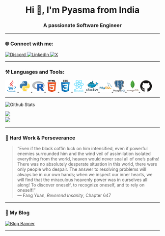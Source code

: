 <h1 align="center">Hi 👋, I'm Pyasma from India</h1>
<h3 align="center">A passionate Software Engineer</h3>

---

<h3 align="left">🌐 Connect with me:</h3>
<p align="left">
  <a href="https://discord.gg/kuMxNnAX" target="_blank">
    <img src="https://img.shields.io/badge/Discord-%237289DA.svg?logo=discord&logoColor=white&style=for-the-badge" alt="Discord"/>
  </a>
  <a href="https://www.linkedin.com/in/piyush-mudgal?utm_source=share&utm_campaign=share_via&utm_content=profile&utm_medium=android_app" target="_blank">
    <img src="https://img.shields.io/badge/LinkedIn-%230077B5.svg?logo=linkedin&logoColor=white&style=for-the-badge" alt="LinkedIn"/>
  </a>
  <a href="https://x.com/PranyaSharma?t=ha3ndim0VkrDKeT3Egs_Gg&s=09" target="_blank">
    <img src="https://img.shields.io/badge/X-%231DA1F2.svg?logo=x&logoColor=white&style=for-the-badge" alt="X"/>
  </a>
</p>

---

<h3 align="left">⚒️ Languages and Tools:</h3>
<p align="left">
  <a href="https://www.java.com/" target="_blank">
    <img src="https://raw.githubusercontent.com/devicons/devicon/master/icons/java/java-original.svg" width="40" height="40" alt="Java"/>
  </a>
  <a href="https://www.python.org/" target="_blank">
    <img src="https://raw.githubusercontent.com/devicons/devicon/master/icons/python/python-original.svg" width="40" height="40" alt="Python"/>
  </a>
  <a href="https://www.r-project.org/" target="_blank">
    <img src="https://raw.githubusercontent.com/devicons/devicon/master/icons/r/r-original.svg" width="40" height="40" alt="R"/>
  </a>
  <a href="https://www.w3.org/html/" target="_blank">
    <img src="https://raw.githubusercontent.com/devicons/devicon/master/icons/html5/html5-original-wordmark.svg" width="40" height="40" alt="HTML5"/>
  </a>
  <a href="https://www.w3.org/Style/CSS/" target="_blank">
    <img src="https://raw.githubusercontent.com/devicons/devicon/master/icons/css3/css3-original-wordmark.svg" width="40" height="40" alt="CSS3"/>
  </a>
  <a href="https://reactjs.org/" target="_blank">
    <img src="https://raw.githubusercontent.com/devicons/devicon/master/icons/react/react-original-wordmark.svg" width="40" height="40" alt="React"/>
  </a>
  <a href="https://www.docker.com/" target="_blank">
    <img src="https://raw.githubusercontent.com/devicons/devicon/master/icons/docker/docker-original-wordmark.svg" width="40" height="40" alt="Docker"/>
  </a>
  <a href="https://www.mysql.com/" target="_blank">
    <img src="https://raw.githubusercontent.com/devicons/devicon/master/icons/mysql/mysql-original-wordmark.svg" width="40" height="40" alt="MySQL"/>
  </a>
  <a href="https://www.postgresql.org/" target="_blank">
    <img src="https://raw.githubusercontent.com/devicons/devicon/master/icons/postgresql/postgresql-original-wordmark.svg" width="40" height="40" alt="PostgreSQL"/>
  </a>
  <a href="https://www.mongodb.com/" target="_blank">
    <img src="https://raw.githubusercontent.com/devicons/devicon/master/icons/mongodb/mongodb-original-wordmark.svg" width="40" height="40" alt="MongoDB"/>
  </a>
  <a href="https://github.com/" target="_blank">
    <img src="https://raw.githubusercontent.com/devicons/devicon/master/icons/github/github-original.svg" width="40" height="40" alt="GitHub"/>
  </a>
</p>

---

![Github Stats](https://github-readme-stats.vercel.app/api?username=Pyasma&bg_color=30,e96443,904e95&title_color=fff&text_color=fff)  

![](https://github-readme-streak-stats.herokuapp.com/?user=Pyasma&theme=synthwave&hide_border=false)<br/>
![](https://github-readme-stats.vercel.app/api/top-langs/?username=Pyasma&theme=synthwave&hide_border=false&layout=compact)

---

### 💬 Hard Work & Perseverance 

> “Even if the black coffin luck on him intensified, even if powerful enemies surrounded him and the wind veil of assimilation isolated everything from the world, heaven would never seal all of one’s paths! There was no absolutely desperate situation in this world, there were only people who despair. The answer to resolving problems will always be in our own hands; when we inspect our inner hearts, we will find that the miraculous heavenly power was in ourselves all along! To discover oneself, to recognize oneself, and to rely on oneself!”  
> — Fang Yuan, *Reverend Insanity*, Chapter 647  

---

### 📝 My Blog
<a href="https://git-for-everyone.hashnode.dev/git-guide-your-projects-storybook">
  <img src="https://cdn.hashnode.com/res/hashnode/image/stock/unsplash/KPAQpJYzH0Y/upload/fec95f1f2ee16099cb01dd046278af10.jpeg?w=1600&h=840&fit=crop&crop=entropy&auto=compress,format&format=webp" width="400" height="200" alt="Blog Banner"/>
</a>


---

